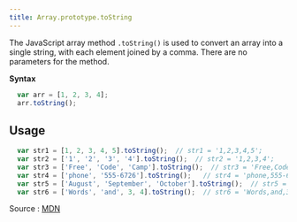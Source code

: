 ```yaml
---
title: Array.prototype.toString
---
```

The JavaScript array method `.toString()` is used to convert an array into a single string, with each element joined by a comma. There are no parameters for the method.

**Syntax**
```javascript
  var arr = [1, 2, 3, 4];
  arr.toString();
```

## Usage
```javascript
  var str1 = [1, 2, 3, 4, 5].toString();  // str1 = '1,2,3,4,5';
  var str2 = ['1', '2', '3', '4'].toString();  // str2 = '1,2,3,4';
  var str3 = ['Free', 'Code', 'Camp'].toString();  // str3 = 'Free,Code,Camp';
  var str4 = ['phone', '555-6726'].toString();   // str4 = 'phone,555-6726';
  var str5 = ['August', 'September', 'October'].toString();  // str5 = 'August,September,October';
  var str6 = ['Words', 'and', 3, 4].toString();  // str6 = 'Words,and,3,4';
```
Source : <a href='https://developer.mozilla.org/en-US/docs/Web/JavaScript/Reference/Global_Objects/Array/toString' target='_blank' rel='nofollow'>MDN</a>
